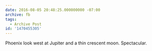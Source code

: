 ```yaml
---
date: 2016-08-05 20:48:25.000000000 -07:00
archive: fb
tags: 
  - Archive Post
id: '1470455305'
---
```


Phoenix look west at Jupiter and a thin crescent moon. Spectacular.
